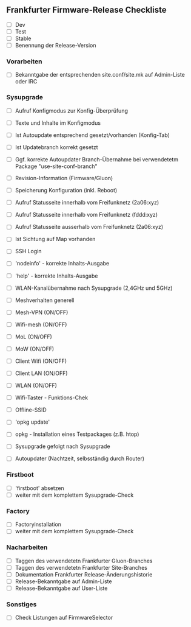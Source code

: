 ## Frankfurter Firmware-Release Checkliste
- [ ] Dev
- [ ] Test
- [ ] Stable
- [ ] Benennung der Release-Version

### Vorarbeiten
- [ ] Bekanntgabe der entsprechenden site.conf/site.mk auf Admin-Liste oder IRC

### Sysupgrade 
- [ ] Aufruf Konfigmodus zur Konfig-Überprüfung
- [ ] Texte und Inhalte im Konfigmodus
- [ ] Ist Autoupdate entsprechend gesetzt/vorhanden (Konfig-Tab)
- [ ] Ist Updatebranch korrekt gesetzt 
- [ ] Ggf. korrekte Autoupdater Branch-Übernahme bei verwendetetm Package "use-site-conf-branch"
- [ ] Revision-Information (Firmware/Gluon)
- [ ] Speicherung Konfiguration (inkl. Reboot)
- [ ] Aufruf Statusseite innerhalb vom Freifunknetz (2a06:xyz)
- [ ] Aufruf Statusseite innerhalb vom Freifunknetz (fddd:xyz)
- [ ] Aufruf Statusseite ausserhalb vom Freifunknetz (2a06:xyz)
- [ ] Ist Sichtung auf Map vorhanden 
- [ ] SSH Login
- [ ] 'nodeinfo' - korrekte Inhalts-Ausgabe
- [ ] 'help' - korrekte Inhalts-Ausgabe
- [ ] WLAN-Kanalübernahme nach Sysupgrade (2,4GHz und 5GHz)
- [ ] Meshverhalten generell
- [ ] Mesh-VPN (ON/OFF)
- [ ] Wifi-mesh (ON/OFF)
- [ ] MoL (ON/OFF)
- [ ] MoW (ON/OFF)
- [ ] Client Wifi (ON/OFF)
- [ ] Client LAN (ON/OFF)
- [ ] WLAN (ON/OFF)
- [ ] Wifi-Taster - Funktions-Chek
- [ ] Offline-SSID
- [ ] 'opkg update'
- [ ] opkg - Installation eines Testpackages (z.B. htop)
- [ ] Sysupgrade gefolgt nach Sysupgrade
- [ ] Autoupdater (Nachtzeit, selbsständig durch Router)


### Firstboot
- [ ] 'firstboot' absetzen
- [ ] weiter mit dem komplettem Sysupgrade-Check

### Factory
- [ ] Factoryinstallation
- [ ] weiter mit dem komplettem Sysupgrade-Check

### Nacharbeiten
- [ ] Taggen des verwendetetn Frankfurter Gluon-Branches
- [ ] Taggen des verwendetetn Frankfurter Site-Branches
- [ ] Dokumentation Frankfurter Release-Änderungshistorie
- [ ] Release-Bekanntgabe auf Admin-Liste
- [ ] Release-Bekanntgabe auf User-Liste

### Sonstiges
- [ ] Check Listungen auf FirmwareSelector
